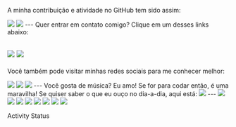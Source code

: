A minha contribuição e atividade no GitHub tem sido assim:

<img src="https://github-readme-stats.vercel.app/api?username=jhdavidesouza">
<img src="https://github-readme-stats.vercel.app/api/top-langs/?username=jhdavidesouza">
---
Quer entrar em contato comigo? Clique em um desses links abaixo:

<a href="mailto:jhdavidesouza@gmail.com"><img src="https://img.shields.io/badge/Gmail-D14836?style=for-the-badge&logo=gmail&logoColor=white"></a>
<a href="https://api.whatsapp.com/send?1=pt_BR&phone=5541992008589"><img src="https://img.shields.io/badge/WhatsApp-25D366?style=for-the-badge&logo=whatsapp&logoColor=white"></a>
---
Você também pode visitar minhas redes sociais para me conhecer melhor:

<img src="https://img.shields.io/badge/LinkedIn-0077B5?style=for-the-badge&logo=linkedin&logoColor=white">
<img src="https://img.shields.io/badge/Codepen-000000?style=for-the-badge&logo=codepen&logoColor=white">
<img src="https://img.shields.io/badge/Instagram-E4405F?style=for-the-badge&logo=instagram&logoColor=white">
---
Você gosta de música? Eu amo! 
Se for para codar então, é uma maravilha! 
Se quiser saber o que eu ouço no dia-a-dia, aqui está:

<img src="https://img.shields.io/badge/Spotify-1ED760?&style=for-the-badge&logo=spotify&logoColor=white">
---

<img src="https://img.shields.io/badge/Visual_Studio_Code-0078D4?style=for-the-badge&logo=visual%20studio%20code&logoColor=white">

<img src="https://img.shields.io/badge/CSS3-1572B6?style=for-the-badge&logo=css3&logoColor=white">

<img src="https://img.shields.io/badge/HTML5-E34F26?style=for-the-badge&logo=html5&logoColor=white">
<img src="https://img.shields.io/badge/JavaScript-323330?style=for-the-badge&logo=javascript&logoColor=F7DF1E">
<img src="https://img.shields.io/badge/Java-ED8B00?style=for-the-badge&logo=java&logoColor=white">
<img src="https://img.shields.io/badge/Notion-000000?style=for-the-badge&logo=notion&logoColor=white">
<img src="https://img.shields.io/badge/Windows-0078D6?style=for-the-badge&logo=windows&logoColor=white">
<img src="https://img.shields.io/badge/GIT-E44C30?style=for-the-badge&logo=git&logoColor=white">


Activity Status

